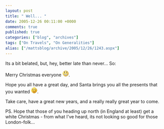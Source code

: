 ```yaml
---
layout: post
title: " Well... "
date: 2005-12-26 00:11:00 +0000
comments: true
published: true
categories: ["blog", "archives"]
tags: ["On Travels", "On Generalities"]
alias: ["/mattsblog/archive/2005/12/26/1243.aspx"]
---
```

<!-- more -->

<P>Its a bit belated, but, hey, better late than never... So:</P>
 <P>Merry Christmas everyone <IMG alt=":D" class="emoticon" src="/images/emotions/emotion-2.gif" border=0>.</P>
 <P>Hope you all have a great day, and Santa brings you all the presents that you wanted <IMG alt=":)" class="emoticon" src="/images/emotions/emotion-1.gif" border=0>.</P>
 <P>Take care, have a great new years, and a really really great year to come.</P>
 <P>PS. Hope that those of you heading up north (in England at least) get a white Christmas - from what I've heard, its not looking so good for those London-folk...</P>
